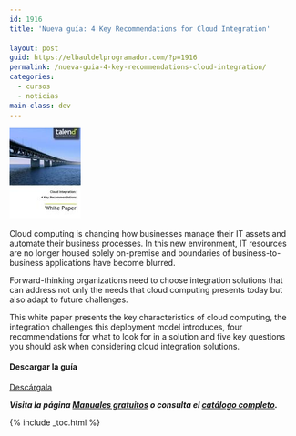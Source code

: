 ```yaml
---
id: 1916
title: 'Nueva guía: 4 Key Recommendations for Cloud Integration'

layout: post
guid: https://elbauldelprogramador.com/?p=1916
permalink: /nueva-guia-4-key-recommendations-cloud-integration/
categories:
  - cursos
  - noticias
main-class: dev
---
```

[<img src="/assets/img/2013/09/WhitePaper_Cloudinte.jpg" alt=" 4 Key Recommendations for Cloud Integration" width="125" height="160" class="alignleft size-full wp-image-1915" />][1]

Cloud computing is changing how businesses manage their IT assets and automate their business processes. In this new environment, IT resources are no longer housed solely on-premise and boundaries of business-to-business applications have become blurred.

Forward-thinking organizations need to choose integration solutions that can address not only the needs that cloud computing presents today but also adapt to future challenges.

This white paper presents the key characteristics of cloud computing, the integration challenges this deployment model introduces, four recommendations for what to look for in a solution and five key questions you should ask when considering cloud integration solutions.

#### Descargar la guía

<div class="btn-success">
  <a href="http://elbauldelprogramador.tradepub.com/free/w_talb42" target="_blank" class="wi-button style-3">Descárgala<i class="icon-download icon-2x"></i></a>
</div>

***Visita la página [Manuales gratuitos][2] o consulta el [catálogo completo][3].*** 



 [1]: http://elbauldelprogramador.tradepub.com/free/w_talb42/prgm.cgi
 [2]: /manuales-gratuitos/
 [3]: http://elbauldelprogramador.tradepub.com/category/information-technology/1207/ "Catálogo completo de Guías gratuítas "

{% include _toc.html %}
